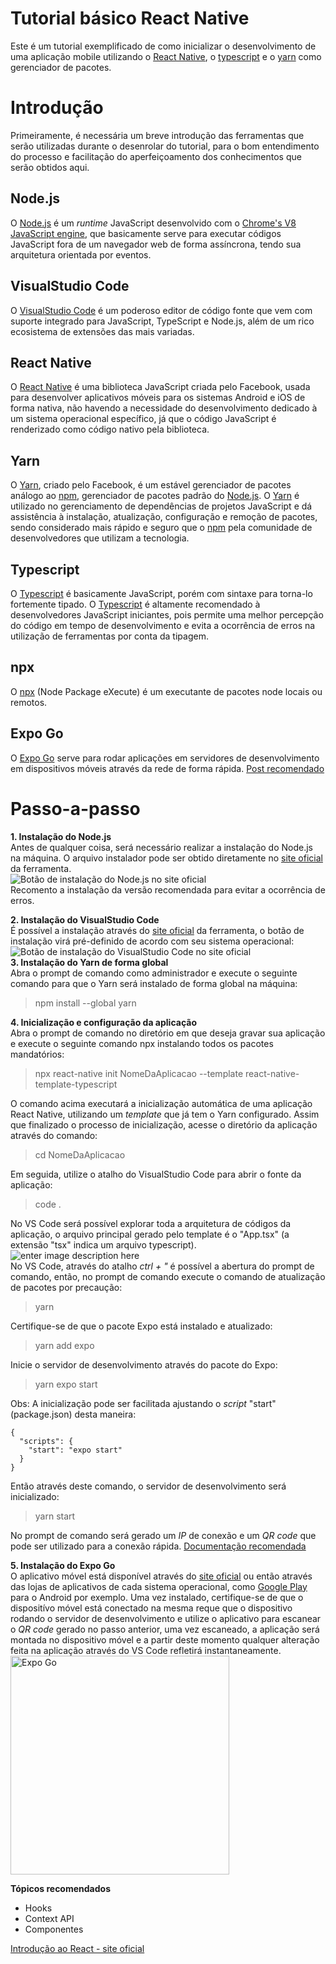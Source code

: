 
# Tutorial básico React Native
Este é um tutorial exemplificado de como inicializar o desenvolvimento de uma aplicação mobile utilizando o [React Native](https://reactnative.dev), o [typescript](https://www.typescriptlang.org) e o [yarn](https://yarnpkg.com) como gerenciador de pacotes.

# Introdução 
Primeiramente, é necessária um breve introdução das ferramentas que serão utilizadas durante o desenrolar do tutorial, para o bom entendimento do processo e facilitação do aperfeiçoamento dos conhecimentos que serão  obtidos aqui.

## Node.js
O [Node.js](https://nodejs.org/pt-br) é um *runtime* JavaScript desenvolvido com o [Chrome's V8 JavaScript engine](https://v8.dev/), que basicamente serve para executar códigos JavaScript fora de um navegador web de forma assíncrona, tendo sua arquitetura orientada por eventos.

## VisualStudio Code
O [VisualStudio Code](https://code.visualstudio.com) é um poderoso editor de código fonte que vem com suporte integrado para JavaScript, TypeScript e Node.js, além de um rico ecosistema de extensões das mais variadas.

## React Native
O [React Native](https://reactnative.dev) é uma biblioteca JavaScript criada pelo Facebook, usada para desenvolver aplicativos móveis para os sistemas Android e iOS de forma nativa, não havendo a necessidade do desenvolvimento dedicado à um sistema operacional específico, já que o código JavaScript é renderizado como código nativo pela biblioteca.

## Yarn
O [Yarn](https://yarnpkg.com), criado pelo Facebook, é um estável gerenciador de pacotes análogo ao [npm](https://www.npmjs.com), gerenciador de pacotes padrão do [Node.js](https://nodejs.org/pt-br). O [Yarn](https://yarnpkg.com) é utilizado no gerenciamento de dependências de projetos JavaScript e dá assistência à instalação, atualização, configuração e remoção de pacotes, sendo considerado mais rápido e seguro que o [npm](https://www.npmjs.com) pela comunidade de desenvolvedores que utilizam a tecnologia.

## Typescript
O [Typescript](https://www.typescriptlang.org) é basicamente JavaScript, porém com sintaxe para torna-lo fortemente tipado. O [Typescript](https://www.typescriptlang.org) é altamente recomendado à desenvolvedores JavaScript iniciantes, pois permite uma melhor percepção do código em tempo de desenvolvimento e evita a ocorrência de erros na utilização de ferramentas por conta da tipagem.

## npx
O [npx](https://docs.npmjs.com/cli/v7/commands/npx) (Node Package eXecute) é um executante de pacotes node locais ou remotos.

## Expo Go
O [Expo Go](https://expo.dev/client) serve para rodar aplicações em servidores de desenvolvimento em dispositivos móveis através da rede de forma rápida.
[Post recomendado](https://blog.rocketseat.com.br/expo-react-native/)

# Passo-a-passo
 **1. Instalação do Node.js**
 <br />
Antes de qualquer coisa, será necessário realizar a instalação do Node.js na máquina. O arquivo instalador pode ser obtido diretamente no [site oficial](https://nodejs.org/pt-br) da ferramenta.
<br />
![Botão de instalação do Node.js no site oficial](https://github.com/hiagoindalecio/TemplateApp/blob/main/Node.png?raw=true)
<br />
Recomento a instalação da versão recomendada para evitar a ocorrência de erros.

**2. Instalação do VisualStudio Code**
<br />
É possível a instalação através do [site oficial](https://code.visualstudio.com) da ferramenta, o botão de instalação virá pré-definido de acordo com seu sistema operacional:
<br />
![Botão de instalação do VisualStudio Code no site oficial](https://github.com/hiagoindalecio/TemplateApp/blob/main/VsCode.png?raw=true)
<br />
**3. Instalação do Yarn de forma global**
<br />
Abra o prompt de comando como administrador e execute o seguinte comando para que o Yarn será instalado de forma global na máquina:
> npm install --global yarn

**4. Inicialização e configuração da aplicação**
<br />
Abra o prompt de comando no diretório em que deseja gravar sua aplicação e execute o seguinte comando npx instalando todos os pacotes mandatórios:
> npx react-native init NomeDaAplicacao --template react-native-template-typescript

O comando acima executará a inicialização automática de uma aplicação React Native, utilizando um *template* que já tem o Yarn configurado. Assim que finalizado o processo de inicialização, acesse o diretório da aplicação através do comando:
> cd NomeDaAplicacao

Em seguida, utilize o atalho do VisualStudio Code para abrir o fonte da aplicação:
> code .

No VS Code será possível explorar toda a arquitetura de códigos da aplicação, o arquivo principal gerado pelo template é o "App.tsx" (a extensão "tsx" indica um arquivo typescript).
<br />
![enter image description here](https://github.com/hiagoindalecio/TemplateApp/blob/main/OpenVSCode.png?raw=true)
<br />
No VS Code, através do atalho *ctrl + "* é possível a abertura do prompt de comando, então, no prompt de comando execute o comando de atualização de pacotes por precaução:
> yarn

Certifique-se de que o pacote Expo está instalado e atualizado:
> yarn add expo

Inicie o servidor de desenvolvimento através do pacote do Expo:
> yarn expo start

Obs: A inicialização pode ser facilitada ajustando o *script* "start" (package.json) desta maneira:

    {  
	  "scripts": {  
		"start": "expo start"  
	  } 
    }

Então através deste comando, o servidor de desenvolvimento será inicializado:
> yarn start

No prompt de comando será gerado um *IP* de conexão e um *QR code* que pode ser utilizado para a conexão rápida.
[Documentação recomendada](https://reactnative.dev/docs/environment-setup?package-manager=yarn)

**5. Instalação do Expo Go**
<br />
O aplicativo móvel está disponível através do [site oficial](https://expo.dev/client) ou então através das lojas de aplicativos de cada sistema operacional, como [Google Play](https://play.google.com/store/apps/details?id=host.exp.exponent&hl=pt_BR&gl=US) para o Android por exemplo.
Uma vez instalado, certifique-se de que o dispositívo móvel está conectado na mesma reque que o dispositivo rodando o servidor de desenvolvimento e utilize o aplicativo para escanear o *QR code* gerado no passo anterior, uma vez escaneado, a aplicação será montada no dispositivo móvel e a partir deste momento qualquer alteração feita na aplicação através do VS Code refletirá instantaneamente.
<br />
<img src="https://static.expo.dev/static/images/client/expo-go-android.avif" alt="Expo Go" style="height:350px;"/>
<br />

**Tópicos recomendados**
* Hooks
* Context API
* Componentes

[Introdução ao React - site oficial](https://reactnative.dev/docs/intro-react)
